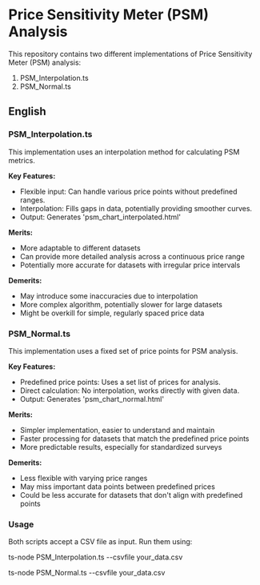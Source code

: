 # Price Sensitivity Meter (PSM) Analysis

This repository contains two different implementations of Price Sensitivity Meter (PSM) analysis:

1. PSM_Interpolation.ts
2. PSM_Normal.ts

## English

### PSM_Interpolation.ts

This implementation uses an interpolation method for calculating PSM metrics.

**Key Features:**
- Flexible input: Can handle various price points without predefined ranges.
- Interpolation: Fills gaps in data, potentially providing smoother curves.
- Output: Generates 'psm_chart_interpolated.html'

**Merits:**
- More adaptable to different datasets
- Can provide more detailed analysis across a continuous price range
- Potentially more accurate for datasets with irregular price intervals

**Demerits:**
- May introduce some inaccuracies due to interpolation
- More complex algorithm, potentially slower for large datasets
- Might be overkill for simple, regularly spaced price data

### PSM_Normal.ts

This implementation uses a fixed set of price points for PSM analysis.

**Key Features:**
- Predefined price points: Uses a set list of prices for analysis.
- Direct calculation: No interpolation, works directly with given data.
- Output: Generates 'psm_chart_normal.html'

**Merits:**
- Simpler implementation, easier to understand and maintain
- Faster processing for datasets that match the predefined price points
- More predictable results, especially for standardized surveys

**Demerits:**
- Less flexible with varying price ranges
- May miss important data points between predefined prices
- Could be less accurate for datasets that don't align with predefined points

### Usage

Both scripts accept a CSV file as input. Run them using:

ts-node PSM_Interpolation.ts --csvfile your_data.csv

ts-node PSM_Normal.ts --csvfile your_data.csv